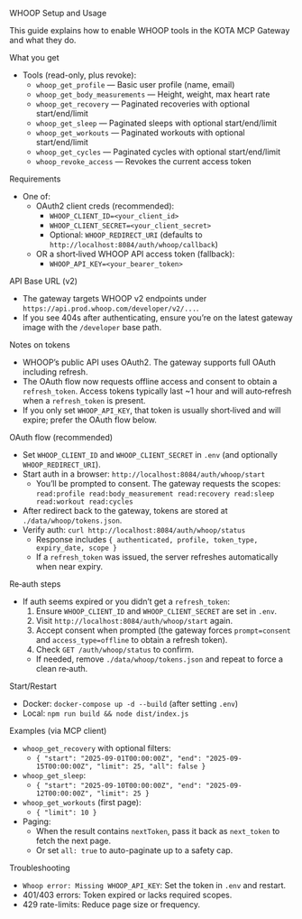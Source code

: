 WHOOP Setup and Usage

This guide explains how to enable WHOOP tools in the KOTA MCP Gateway and what they do.

What you get
- Tools (read-only, plus revoke):
  - `whoop_get_profile` — Basic user profile (name, email)
  - `whoop_get_body_measurements` — Height, weight, max heart rate
  - `whoop_get_recovery` — Paginated recoveries with optional start/end/limit
  - `whoop_get_sleep` — Paginated sleeps with optional start/end/limit
  - `whoop_get_workouts` — Paginated workouts with optional start/end/limit
  - `whoop_get_cycles` — Paginated cycles with optional start/end/limit
  - `whoop_revoke_access` — Revokes the current access token

Requirements
- One of:
  - OAuth2 client creds (recommended):
    - `WHOOP_CLIENT_ID=<your_client_id>`
    - `WHOOP_CLIENT_SECRET=<your_client_secret>`
    - Optional: `WHOOP_REDIRECT_URI` (defaults to `http://localhost:8084/auth/whoop/callback`)
  - OR a short‑lived WHOOP API access token (fallback):
    - `WHOOP_API_KEY=<your_bearer_token>`

API Base URL (v2)
- The gateway targets WHOOP v2 endpoints under `https://api.prod.whoop.com/developer/v2/...`.
- If you see 404s after authenticating, ensure you’re on the latest gateway image with the `/developer` base path.

Notes on tokens
- WHOOP’s public API uses OAuth2. The gateway supports full OAuth including refresh.
- The OAuth flow now requests offline access and consent to obtain a `refresh_token`. Access tokens typically last ~1 hour and will auto‑refresh when a `refresh_token` is present.
- If you only set `WHOOP_API_KEY`, that token is usually short‑lived and will expire; prefer the OAuth flow below.

OAuth flow (recommended)
- Set `WHOOP_CLIENT_ID` and `WHOOP_CLIENT_SECRET` in `.env` (and optionally `WHOOP_REDIRECT_URI`).
- Start auth in a browser: `http://localhost:8084/auth/whoop/start`
  - You’ll be prompted to consent. The gateway requests the scopes:
    `read:profile read:body_measurement read:recovery read:sleep read:workout read:cycles`
- After redirect back to the gateway, tokens are stored at `./data/whoop/tokens.json`.
- Verify auth: `curl http://localhost:8084/auth/whoop/status`
  - Response includes `{ authenticated, profile, token_type, expiry_date, scope }`
  - If a `refresh_token` was issued, the server refreshes automatically when near expiry.

Re‑auth steps
- If auth seems expired or you didn’t get a `refresh_token`:
  1) Ensure `WHOOP_CLIENT_ID` and `WHOOP_CLIENT_SECRET` are set in `.env`.
  2) Visit `http://localhost:8084/auth/whoop/start` again.
  3) Accept consent when prompted (the gateway forces `prompt=consent` and `access_type=offline` to obtain a refresh token).
  4) Check `GET /auth/whoop/status` to confirm.
  - If needed, remove `./data/whoop/tokens.json` and repeat to force a clean re‑auth.

Start/Restart
- Docker: `docker-compose up -d --build` (after setting `.env`)
- Local: `npm run build && node dist/index.js`

Examples (via MCP client)
- `whoop_get_recovery` with optional filters:
  - `{ "start": "2025-09-01T00:00:00Z", "end": "2025-09-15T00:00:00Z", "limit": 25, "all": false }`
- `whoop_get_sleep`:
  - `{ "start": "2025-09-10T00:00:00Z", "end": "2025-09-12T00:00:00Z", "limit": 25 }`
- `whoop_get_workouts` (first page):
  - `{ "limit": 10 }`
- Paging:
  - When the result contains `nextToken`, pass it back as `next_token` to fetch the next page.
  - Or set `all: true` to auto-paginate up to a safety cap.

Troubleshooting
- `Whoop error: Missing WHOOP_API_KEY`: Set the token in `.env` and restart.
- 401/403 errors: Token expired or lacks required scopes.
- 429 rate-limits: Reduce page size or frequency.
